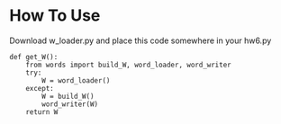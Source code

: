 # How To Use
Download w_loader.py and place this code somewhere in your hw6.py
```
def get_W():
    from words import build_W, word_loader, word_writer
    try:
        W = word_loader()
    except: 
        W = build_W()
        word_writer(W)
    return W
```   
